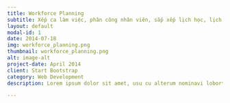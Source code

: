 ```yaml
---
title: Workforce Planning
subtitle: Xếp ca làm việc, phân công nhân viên, sắp xếp lịch học, lịch khám chữa bệnh, ...
layout: default
modal-id: 1
date: 2014-07-18
img: workforce_planning.png
thumbnail: workforce_planning.png
alt: image-alt
project-date: April 2014
client: Start Bootstrap
category: Web Development
description: Lorem ipsum dolor sit amet, usu cu alterum nominavi lobortis. At duo novum diceret. Tantas apeirian vix et, usu sanctus postulant inciderint ut, populo diceret necessitatibus in vim. Cu eum dicam feugiat noluisse.

---
```

